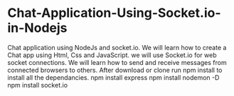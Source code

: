 # Chat-Application-Using-Socket.io-in-Nodejs
Chat application using NodeJs and socket.io. We will learn how to create a Chat app using Html, Css and JavaScript. we will use Socket.io for web socket connections. We will learn how to send and receive messages from connected browsers to others.
After download or clone run npm install to install all the dependancies.
npm install express
npm install nodemon -D
npm install socket.io
